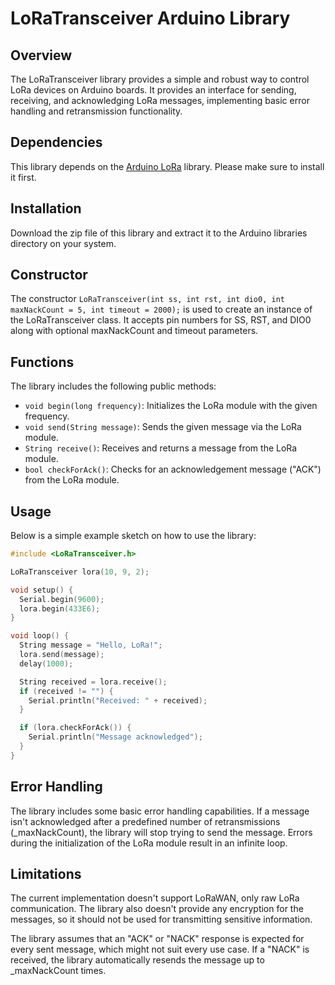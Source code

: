 # LoRaTransceiver Arduino Library

## Overview
The LoRaTransceiver library provides a simple and robust way to control LoRa devices on Arduino boards. It provides an interface for sending, receiving, and acknowledging LoRa messages, implementing basic error handling and retransmission functionality. 

## Dependencies
This library depends on the [Arduino LoRa](https://github.com/sandeepmistry/arduino-LoRa) library. Please make sure to install it first.

## Installation
Download the zip file of this library and extract it to the Arduino libraries directory on your system.

## Constructor
The constructor `LoRaTransceiver(int ss, int rst, int dio0, int maxNackCount = 5, int timeout = 2000);` is used to create an instance of the LoRaTransceiver class. It accepts pin numbers for SS, RST, and DIO0 along with optional maxNackCount and timeout parameters.

## Functions
The library includes the following public methods:
- `void begin(long frequency)`: Initializes the LoRa module with the given frequency.
- `void send(String message)`: Sends the given message via the LoRa module.
- `String receive()`: Receives and returns a message from the LoRa module.
- `bool checkForAck()`: Checks for an acknowledgement message ("ACK") from the LoRa module.

## Usage
Below is a simple example sketch on how to use the library:

```cpp
#include <LoRaTransceiver.h>

LoRaTransceiver lora(10, 9, 2);

void setup() {
  Serial.begin(9600);
  lora.begin(433E6);
}

void loop() {
  String message = "Hello, LoRa!";
  lora.send(message);
  delay(1000);

  String received = lora.receive();
  if (received != "") {
    Serial.println("Received: " + received);
  }

  if (lora.checkForAck()) {
    Serial.println("Message acknowledged");
  }
}
```


## Error Handling
The library includes some basic error handling capabilities. If a message isn't acknowledged after a predefined number of retransmissions (_maxNackCount), the library will stop trying to send the message. Errors during the initialization of the LoRa module result in an infinite loop.

## Limitations
The current implementation doesn't support LoRaWAN, only raw LoRa communication. The library also doesn't provide any encryption for the messages, so it should not be used for transmitting sensitive information.

The library assumes that an "ACK" or "NACK" response is expected for every sent message, which might not suit every use case. If a "NACK" is received, the library automatically resends the message up to _maxNackCount times.
